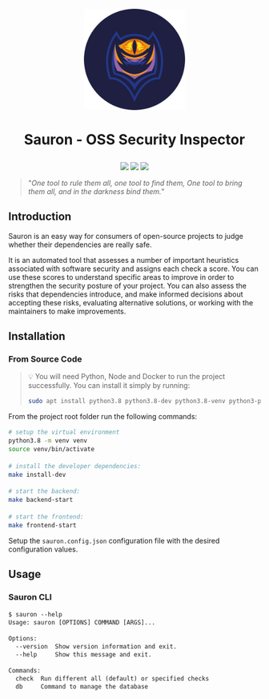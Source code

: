 <p align='center'>
<img width="40%" src='./docs/images/logo.png'>
</p>

<h1>
<p align='center'>
Sauron - OSS Security Inspector
</p>
</h1>

<p align='center'>
<img src="https://github.com/amal-thundiyil/sauron/actions/workflows/actions.yml/badge.svg">
<a href="https://github.com/amal-thundiyil/sauron/blob/main/LICENSE"><img src="https://img.shields.io/badge/License-MIT-green.svg"></a>
<img src="https://visitor-badge.laobi.icu/badge?page_id=amal-thundiyil.sauron">
</p>

> "_One tool to rule them all, one tool to find them, One tool to bring them all, and in the darkness bind them._"

## Introduction

Sauron is an easy way for consumers of open-source projects to judge whether their dependencies are really safe.

It is an automated tool that assesses a number of important heuristics associated with software security and assigns each check a score. You can use these scores to understand specific areas to improve in order to strengthen the security posture of your project. You can also assess the risks that dependencies introduce, and make informed decisions about accepting these risks, evaluating alternative solutions, or working with the maintainers to make improvements.

## Installation

### From Source Code

> 💡 You will need Python, Node and Docker to run the project successfully. You can install it simply by running:
>
> ```sh
> sudo apt install python3.8 python3.8-dev python3.8-venv python3-pip nodejs npm
> ```

From the project root folder run the following commands:

```sh
# setup the virtual environment
python3.8 -m venv venv
source venv/bin/activate

# install the developer dependencies:
make install-dev

# start the backend:
make backend-start

# start the frontend:
make frontend-start
```

Setup the `sauron.config.json` configuration file with the desired configuration values.

## Usage

### Sauron CLI

```console
$ sauron --help
Usage: sauron [OPTIONS] COMMAND [ARGS]...

Options:
  --version  Show version information and exit.
  --help     Show this message and exit.

Commands:
  check  Run different all (default) or specified checks
  db     Command to manage the database
```
